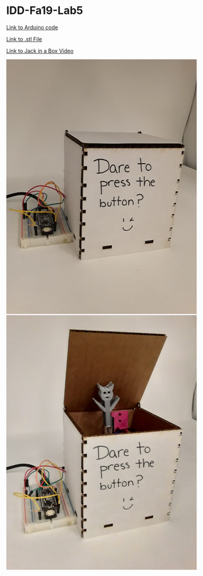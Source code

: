 # IDD-Fa19-Lab5

[Link to Arduino code](JackInABox.ino)

[Link to .stl File](JackInABox.stl)

[Link to Jack in a Box Video](BoxVideo_Muted.mp4)

![](ClosedBox.jpeg)
![](OpenBox.jpeg)
